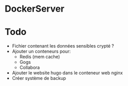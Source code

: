 # DockerServer

# Todo

- Fichier contenant les données sensibles crypté ?
- Ajouter un conteneurs pour:
  - Redis (mem cache)
  - Gogs
  - Collabora
- Ajouter le website hugo dans le conteneur web nginx
- Créer système de backup
